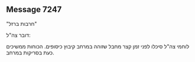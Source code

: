 ## Message 7247

"חרבות ברזל"

דובר צה"ל:

לוחמי צה"ל סיכלו לפני זמן קצר מחבל שזוהה במרחב קיבוץ כיסופים. הכוחות ממשיכים כעת בסריקות במרחב.

